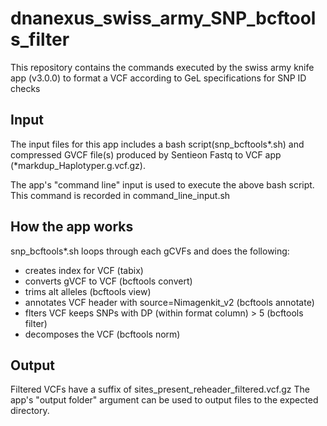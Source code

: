 # dnanexus_swiss_army_SNP_bcftools_filter
This repository contains the commands executed by the swiss army knife app (v3.0.0) to format a VCF according to GeL specifications for SNP ID checks

## Input
The input files for this app includes a bash script(snp_bcftools*.sh) and compressed GVCF file(s) produced by Sentieon Fastq to VCF app (*markdup_Haplotyper.g.vcf.gz).

The app's "command line" input is used to execute the above bash script. This command is recorded in command_line_input.sh

## How the app works
snp_bcftools*.sh loops through each gCVFs and does the following:
- creates index for VCF (tabix)
- converts gVCF to VCF (bcftools convert)
- trims alt alleles (bcftools view)
- annotates VCF header with source=Nimagenkit_v2 (bcftools annotate)
- flters VCF keeps SNPs with DP (within format column) > 5 (bcftools filter)
- decomposes the VCF (bcftools norm)

## Output
Filtered VCFs have a suffix of sites_present_reheader_filtered.vcf.gz The app's "output folder" argument can be used to output files to the expected directory.
